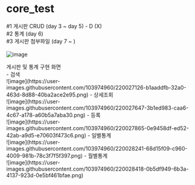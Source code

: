 # core_test

#1 게시판 CRUD (day 3 ~ day 5) - D (X) <br/> 
#2 통계 (day 6)<br/>
#3 게시판 첨부파일 (day 7 ~ )<br/>
<br/> 
![image](https://user-images.githubusercontent.com/103974960/220026560-ef2247a0-41bd-4e4b-b1a6-d8c47116b4d8.png)
<br/> 

<summary>게시판 및 통계 구현 화면</summary>
- 검색<br/>
![image](https://user-images.githubusercontent.com/103974960/220027126-b1aaddfb-32a0-463d-8d88-40ba2ace2e95.png)
- 상세조회<br/>
![image](https://user-images.githubusercontent.com/103974960/220027647-3b1ed983-caa6-4c67-a178-a60b5a7aba30.png)
- 등록<br/>
![image](https://user-images.githubusercontent.com/103974960/220027865-0e9458df-ed52-42ab-a9d5-e70603f473c6.png)
- 일별통계<br/>
![image](https://user-images.githubusercontent.com/103974960/220028241-68d15f09-c960-4009-981b-78c3f7f5f397.png)
- 월별통계<br/>
![image](https://user-images.githubusercontent.com/103974960/220028418-0b5df949-6b3a-4137-923d-0e5bf461bfae.png)

